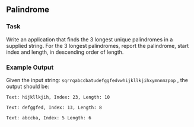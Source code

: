 ## Palindrome

### Task

Write an application that finds the 3 longest unique palindromes in a supplied string. For the 3 longest 
palindromes, report the palindrome, start index and length, in descending order of length.

### Example Output

Given the input string: `sqrrqabccbatudefggfedvwhijkllkjihxymnnmzpop` , the output should be:

```
Text: hijkllkjih, Index: 23, Length: 10

Text: defggfed, Index: 13, Length: 8

Text: abccba, Index: 5 Length: 6
```